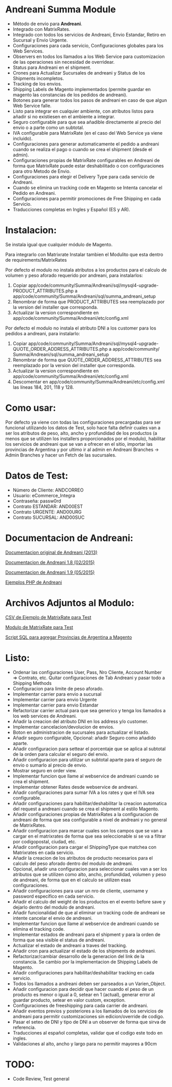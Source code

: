Andreani Summa Module
======

 * Método de envio para **Andreani**.
 * Integrado con MatrixRates.
 * Integrado con todos los servicios de Andreani, Envio Estandar, Retiro en Sucursal y Envio Urgente.
 * Configuraciones para cada servicio, Configuraciones globales para los Web Services.
 * Observers en todos los llamados a los Web Service para customizacion de las operaciones sin necesidad de overridear.
 * Status para Andreani en el shipment.
 * Crones para Actualizar Sucursales de andreani y Status de los Shipments incompletos.
 * Tracking de los envios.
 * Shipping Labels de Magento implementados (permite guardar en magento las constancias de los pedidos de andreani).
 * Botones para generar todos los pasos de andreani en caso de que algun Web Service falle.
 * Listo para integrar en cualquier ambiente, con atributos listos para añadir si no existiesen en el ambiente a integrar.
 * Seguro configurable para que sea añadible directamente al precio del envio o a parte como un subtotal.
 * IVA configurable para MatrixRate (en el caso del Web Service ya viene incluido).
 * Configuraciones para generar automaticamente el pedido a andreani cuando se realiza el pago o cuando se crea el shipment (desde el admin).
 * Configuraciones propias de MatrixRate configurables en Andreani de forma que MatrixRate puede estar deshabilitado o con configuraciones para otro Metodo de Envio.
 * Configuraciones para elegir el Delivery Type para cada servicio de Andreani.
 * Cuando se elimina un tracking code en Magento se Intenta cancelar el Pedido en Andreani.
 * Configuraciones para permitir promociones de Free Shipping en cada Servicio.
 * Traducciones completas en Ingles y Español (ES y AR).

Instalacion:
=================

Se instala igual que cualquier módulo de Magento.

Para integrarlo con Matrixrate Instalar tambien el Modulito que esta dentro de requirements/MatrixRates

Por defecto el modulo no instala atributos a los productos para el calculo de volumen y peso aforado requerido por andreani, para instalarlos:

1. Copiar app/code/community/Summa/Andreani/sql/mysql4-upgrade-PRODUCT_ATTRIBUTES.php a app/code/community/Summa/Andreani/sql/summa_andreani_setup
2. Renombrar de forma que PRODUCT_ATTRIBUTES sea reemplazado por la version del installer que corresponda.
3. Actualizar la version correspondiente en app/code/community/Summa/Andreani/etc/config.xml

Por defecto el modulo no instala el atributo DNI a los customer para los pedidos a andreani, para instalarlo:

1. Copiar app/code/community/Summa/Andreani/sql/mysql4-upgrade-QUOTE_ORDER_ADDRESS_ATTRIBUTES.php a app/code/community/
Summa/Andreani/sql/summa_andreani_setup
2. Renombrar de forma que QUOTE_ORDER_ADDRESS_ATTRIBUTES sea reemplazado por la version del installer que corresponda.
3. Actualizar la version correspondiente en app/code/community/Summa/Andreani/etc/config.xml
4. Descomentar en app/code/community/Summa/Andreani/etc/config.xml las líneas 184, 201, 118 y 128.

Como usar:
=================

Por defecto ya viene con todas las configuraciones precargadas para ser funcional utilizando los datos de Test, 
solo hace falta definir cuales van a ser los atributos de peso, alto, ancho y profundidad de los productos 
(a menos que se utilizen los installers proporcionados por el modulo), habilitar los servicios de andreani que 
se van a ofrecer en el sitio, importar las provincias de Argentina y por ultimo ir al admin en Andreani Branches 
-> Admin Branches y hacer un Fetch de las sucursales.

Datos de Test:
=================
 * Número de Cliente: ANDCORREO
 * Usuario: eCommerce_Integra
 * Contraseña: passw0rd
 * Contrato ESTANDAR: AND00EST
 * Contrato URGENTE: AND00URG
 * Contrato SUCURSAL: AND00SUC

Documentacion de Andreani:
=================

[Documentacion original de Andreani (2013)](https://github.com/summasolutions/utils/raw/us_andreani_module/Magento/Andreani/docs/Documentacion%20De%20Andreani/ImplementacionServiciosAndreani.v1.pdf)

[Documentacion de Andreani 1.8 (02/2015)](https://github.com/summasolutions/utils/raw/us_andreani_module/Magento/Andreani/docs/Documentacion%20De%20Andreani/ImplementacionServiciosAndreani.v1.8.doc)

[Documentacion de Andreani 1.9 (05/2015)](https://github.com/summasolutions/utils/raw/us_andreani_module/Magento/Andreani/docs/Documentacion%20De%20Andreani/ImplementacionServiciosAndreani.v1.9.doc)

[Ejemplos PHP de Andreani](https://github.com/summasolutions/utils/raw/us_andreani_module/Magento/Andreani/docs/Documentacion%20De%20Andreani/EJEMPLOSPHPAndreani.zip)

Archivos Adjuntos al Modulo:
=================

[CSV de Ejemplo de MatrixRate para Test](https://github.com/summasolutions/utils/raw/us_andreani_module/Magento/Andreani/docs/matrixrates%20Para%20Andreani.csv)

[Modulo de MatrixRate para Test](https://github.com/summasolutions/utils/raw/us_andreani_module/Magento/Andreani/docs/Matrxrate-5.0.1.tgz)

[Script SQL para agregar Provincias de Argentina a Magento](https://github.com/summasolutions/utils/raw/us_andreani_module/Magento/Andreani/docs/PROVINCIAS_ARGENTINA.sql)

Listo:
=================
- Ordenar las configuraciones User, Pass, Nro Cliente, Account Number => Contrato, etc. Quitar configuraciones de Tab Andreani y pasar todo a Shipping Methods
- Configuracion para limite de peso aforado. 
- Implementar carrier para envio a sucursal 
- Implementar carrier para envio Urgente 
- Implementar carrier para envio Estandar 
- Refactorizar carrier actual para que sea generico y tenga los llamados a los web services de Andreani. 
- Añadir la creacion del atributo DNI en los address y/o customer. 
- Implementar cancelacion/devolucion de envios. 
- Boton en administracion de sucursales para actualizar el listado. 
- Añadir seguro configurable, Opcional: añadir Seguro como añadido aparte. 
- Añadir configuracion para settear el porcentaje que se aplica al subtotal de la orden para calcular el seguro del envio. 
- Añadir configuracion para utilizar un subtotal aparte para el seguro de envio o sumarlo al precio de envio. 
- Mostrar seguro en order view. 
- Implementar funcion que llame al webservice de andreani cuando se crea el shipment. 
- Implementar obtener Rates desde webservice de andreani. 
- Añadir configuraciones para sumar IVA a los rates y que el IVA sea configurable. 
- Añadir configuraciones para habilitar/deshabilitar la creacion automatica del request a andreani cuando se crea el shipment al estilo Magento.
- Añadir configuraciones propias de MatrixRates a la configuracion de andreani de forma que sea configurable a nivel de andreani y no general de MatrixRates.
- Añadir configuracion para marcar cuales son los campos que se van a cargar en el matrixrates de forma que sea seleccionable si se va a filtrar por codigopostal, ciudad, etc.
- Añadir configuracion para cargar el ShippingType que matchea con Matrixrates en cada servicio.
- Añadir la creacion de los atributos de producto necesarios para el calculo del peso aforado dentro del modulo de andreani. 
- Opcional, añadir una configuracion para seleccionar cuales van a ser los atributos que se utilizen como alto, ancho, profundidad, volumen y peso de andreani, de forma que en el calculo se utilizen esas configuraciones.
- Añadir configuraciones para usar un nro de cliente, username y password específico en cada servicio. 
- Añadir el calculo del weight de los productos en el evento before save y dejarlo dentro del modulo de andreani.
- Añadir funcionalidad de que al eliminar un tracking code de andreani se intente cancelar el envio de andreani. 
- Implementar funcion que llame al webservice de andreani cuando se elimina el tracking code.
- Implementar estados de andreani para el shipment y para la orden de forma que sea visible el status de andreani.
- Actualizar el estado de andreani a traves del tracking.
- Añadir cron para actualizar el estado de los shipments de andreani.
- Refactorizar/cambiar desarrollo de la generacion del link de la constancia. Se cambio por la implementacion de Shipping Labels de Magento.
- Añadir configuraciones para habilitar/deshabilitar tracking en cada servicio.
- Todos los llamados a andreani deben ser parseados a un Varien_Object.
- Añadir configuracion para decidir que hacer cuando el peso de un producto es menor o igual a 0, setear en 1 (actual), generar error al guardar producto, setear en valor custom, exception.
- Configuraciones de freeshipping para cada carrier de andreani.
- Añadir eventos previos y posteriores a los llamados de los servicios de andreani para permitir customizaciones sin edicion/override de codigo.
- Pasar el seteo de DNI y tipo de DNI a un observer de forma que sirva de referencia.
- Traducciones al español completas, validar que el codigo este todo en ingles.
- Validaciones al alto, ancho y largo para no permitir mayores a 90cm

TODO:
=================
+ Code Review, Test general